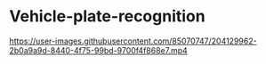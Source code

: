 # Vehicle-plate-recognition


https://user-images.githubusercontent.com/85070747/204129962-2b0a9a9d-8440-4f75-99bd-9700f4f868e7.mp4

